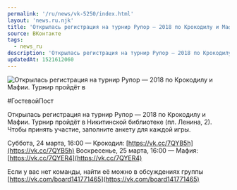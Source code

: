 ```yaml
---
permalink: '/ru/news/vk-5250/index.html'
layout: 'news.ru.njk'
title: 'Открылась регистрация на турнир Рупор — 2018 по Крокодилу и Мафии.'
source: ВКонтакте
tags:
  - news_ru
description: 'Открылась регистрация на турнир Рупор — 2018 по Крокодилу и Мафии.'
updatedAt: 1521612060
---
```

![Открылась регистрация на турнир Рупор — 2018 по Крокодилу и Мафии. Турнир пройдёт в](https://sun9-13.userapi.com/impf/c844321/v844321454/acd3/qRVcz_skkaA.jpg?size=1280x756&quality=96&sign=6e26d8fb6389aa3b503651fea5f5fab4&c_uniq_tag=G68M1ZQ8H_jfqI3bbadIImWB8bRDmI-PFokeTzaXpq8&type=album)

#ГостевойПост

Открылась регистрация на турнир Рупор — 2018 по Крокодилу и Мафии. Турнир пройдёт в Никитинской библиотеке (пл. Ленина, 2). Чтобы принять участие, заполните анкету для каждой игры.

Суббота, 24 марта, 16:00 — Крокодил: [https://vk.cc/7QYB5h](https://vk.cc/7QYB5h)
Воскресенье, 25 марта, 16:00 — Мафия: [https://vk.cc/7QYER4](https://vk.cc/7QYER4)

Если у вас нет команды, найти её можно в обсуждениях группы [https://vk.com/board141771465](https://vk.com/board141771465)
